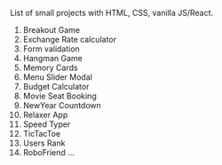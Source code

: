 List of small projects with HTML, CSS, vanilla JS/React.
1. Breakout Game
2. Exchange Rate calculator
3. Form validation
4. Hangman Game
5. Memory Cards
6. Menu Slider Modal
7. Budget Calculator
8. Movie Seat Booking
9. NewYear Countdown
10. Relaxer App
11. Speed Typer
12. TicTacToe
13. Users Rank
14. RoboFriend
...

